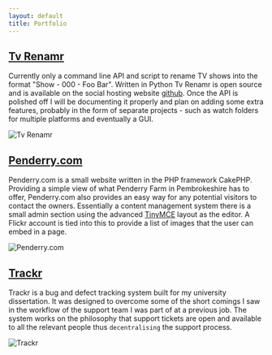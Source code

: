 ```yaml
---
layout: default
title: Portfolio
---
```

## [Tv Renamr](http://github.com/ghickman/tvrenamr)
Currently only a command line API and script to rename TV shows into the format "Show - 000 - Foo Bar". Written in Python Tv Renamr is open source and is available on the social hosting website [github](http://github.com/ghickman/tvrenamr). Once the API is polished off I will be documenting it properly and plan on adding some extra features, probably in the form of separate projects - such as watch folders for multiple platforms and eventually a GUI.

![Tv Renamr](/images/_posts/portfolio/tvrenamr.jpg "Tv Renamr")


## [Penderry.com](http://penderry.com)
Penderry.com is a small website written in the PHP framework CakePHP. Providing a simple view of what Penderry Farm in Pembrokeshire has to offer, Penderry.com also provides an easy way for any potential visitors to contact the owners. Essentially a content management system there is a small admin section using the advanced [TinyMCE](http://tinymce.moxiecode.com/) layout as the editor. A Flickr account is tied into this to provide a list of images that the user can embed in a page.

![Penderry.com](/images/_posts/portfolio/penderry.jpg "Penderry.com")


## [Trackr](/trackr.html)
Trackr is a bug and defect tracking system built for my university dissertation. It was designed to overcome some of the short comings I saw in the workflow of the support team I was part of at a previous job. The system works on the philosophy that support tickets are open and available to all the relevant people thus `decentralising` the support process.

![Trackr](/images/_posts/portfolio/trackr.jpg "Trackr")